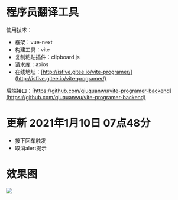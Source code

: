 # 程序员翻译工具
使用技术：
- 框架：vue-next
- 构建工具：vite
- 复制粘贴插件：clipboard.js
- 请求库：axios
- 在线地址：[http://isfive.gitee.io/vite-programer/](http://isfive.gitee.io/vite-programer/)

后端接口：[https://github.com/qiuquanwu/vite-programer-backend](https://github.com/qiuquanwu/vite-programer-backend)
# 更新 2021年1月10日 07点48分
- 按下回车触发
- 取消alert提示
# 效果图
![](https://ftp.bmp.ovh/imgs/2020/08/427626c98f48d3da.png)
